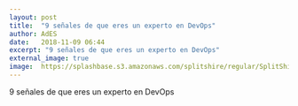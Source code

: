 ```yaml
---
layout: post
title:  "9 señales de que eres un experto en DevOps"
author: AdES
date:   2018-11-09 06:44
excerpt: "9 señales de que eres un experto en DevOps"
external_image: true
image:  https://splashbase.s3.amazonaws.com/splitshire/regular/SplitShire-3885-384x253.jpg
---
```

9 señales de que eres un experto en DevOps
